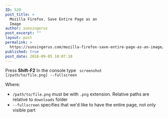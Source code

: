 ```yaml
---
ID: 520
post_title: >
  Mozilla Firefox. Save Entire Page as an
  Image
author: sunsingerus
post_excerpt: ""
layout: post
permalink: >
  https://sunsingerus.com/mozilla-firefox-save-entire-page-as-an-image/
published: true
post_date: 2018-09-05 10:07:18
---
```

Press <strong>Shift-F2</strong>
In the console type 
<code>
screenshot [/path/to/file.png] --fullscreen
</code>

Where:
<ul>
<li><code>/path/to/file.png</code> must be with <code>.png</code> extension. Relative paths are relative to <code>downloads</code> folder</li>
<li><code>--fullscreen</code> specifies that we'd like to have the entire page, not only visible part</li>
</ul>